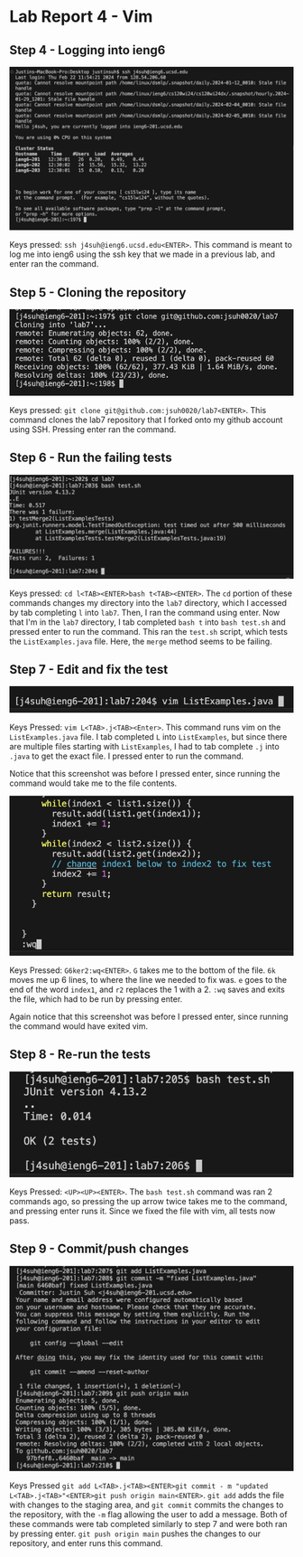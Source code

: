 # Lab Report 4 - Vim

## Step 4 - Logging into ieng6

![Image](/lab4_images/lab4_1.png)

Keys pressed: `ssh j4suh@ieng6.ucsd.edu<ENTER>`. This command is meant to log me into ieng6 using the ssh key that we made in a previous lab, and enter ran the command.

## Step 5 - Cloning the repository

![Image](/lab4_images/lab4_2.png)

Keys pressed: `git clone git@github.com:jsuh0020/lab7<ENTER>`. This command clones the lab7 repository that I forked onto my github account using SSH. Pressing enter ran the command.

## Step 6 - Run the failing tests

![Image](/lab4_images/lab4_3.png)

Keys pressed: `cd l<TAB><ENTER>bash t<TAB><ENTER>`. The `cd` portion of these commands changes my directory into the `lab7` directory, which I accessed by tab completing `l` into `lab7`. Then, I ran the command using enter. Now that I'm in the `lab7` directory, I tab completed `bash t` into `bash test.sh` and pressed enter to run the command. This ran the `test.sh` script, which tests the `ListExamples.java` file. Here, the `merge` method seems to be failing.

## Step 7 - Edit and fix the test

![Image](/lab4_images/lab4_4.png)

Keys Pressed: `vim L<TAB>.j<TAB><Enter>`. This command runs vim on the `ListExamples.java` file. I tab completed `L` into `ListExamples`, but since there are multiple files starting with `ListExamples`, I had to tab complete `.j` into `.java` to get the exact file. I pressed enter to run the command.

Notice that this screenshot was before I pressed enter, since running the command would take me to the file contents.

![Image](/lab4_images/lab4_5.png)

Keys Pressed: `G6ker2:wq<ENTER>`. `G` takes me to the bottom of the file. `6k` moves me up 6 lines, to where the line we needed to fix was. `e` goes to the end of the word `index1`, and `r2` replaces the 1 with a 2. `:wq` saves and exits the file, which had to be run by pressing enter.

Again notice that this screenshot was before I pressed enter, since running the command would have exited vim.

## Step 8 - Re-run the tests

![Image](/lab4_images/lab4_6.png)

Keys Pressed: `<UP><UP><ENTER>`. The `bash test.sh` command was ran 2 commands ago, so pressing the up arrow twice takes me to the command, and pressing enter runs it. Since we fixed the file with vim, all tests now pass.

## Step 9 - Commit/push changes

![Image](/lab4_images/lab4_7.png)

Keys Pressed `git add L<TAB>.j<TAB><ENTER>git commit - m "updated L<TAB>.j<TAB>"<ENTER>git push origin main<ENTER>`. `git add` adds the file with changes to the staging area, and `git commit` commits the changes to the repository, with the `-m` flag allowing the user to add a message. Both of these commands were tab completed similarly to step 7 and were both ran by pressing enter. `git push origin main` pushes the changes to our repository, and enter runs this command.
